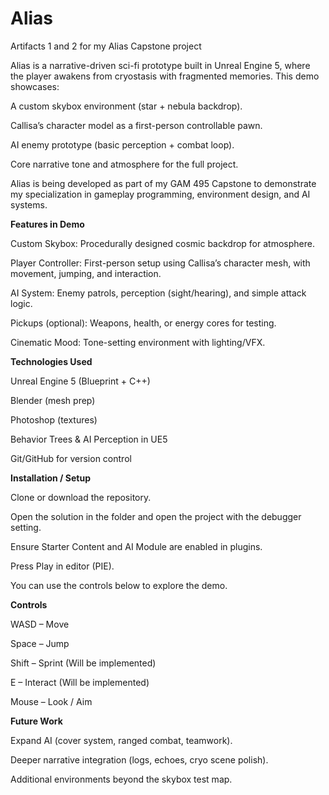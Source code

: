 # Alias
Artifacts 1 and 2 for my Alias Capstone project

Alias is a narrative-driven sci-fi prototype built in Unreal Engine 5, where the player awakens from cryostasis with fragmented memories.
This demo showcases:

A custom skybox environment (star + nebula backdrop).

Callisa’s character model as a first-person controllable pawn.

AI enemy prototype (basic perception + combat loop).

Core narrative tone and atmosphere for the full project.

Alias is being developed as part of my GAM 495 Capstone to demonstrate my specialization in gameplay programming, environment design, and AI systems.


**Features in Demo**

Custom Skybox: Procedurally designed cosmic backdrop for atmosphere.

Player Controller: First-person setup using Callisa’s character mesh, with movement, jumping, and interaction.

AI System: Enemy patrols, perception (sight/hearing), and simple attack logic.

Pickups (optional): Weapons, health, or energy cores for testing.

Cinematic Mood: Tone-setting environment with lighting/VFX.


**Technologies Used**

Unreal Engine 5 (Blueprint + C++)

Blender (mesh prep)

Photoshop (textures)

Behavior Trees & AI Perception in UE5

Git/GitHub for version control


**Installation / Setup**

Clone or download the repository.

Open the solution in the folder and open the project with the debugger setting.

Ensure Starter Content and AI Module are enabled in plugins.

Press Play in editor (PIE).

You can use the controls below to explore the demo.


**Controls**

WASD – Move

Space – Jump

Shift – Sprint (Will be implemented)

E – Interact (Will be implemented)

Mouse – Look / Aim


**Future Work**

Expand AI (cover system, ranged combat, teamwork).

Deeper narrative integration (logs, echoes, cryo scene polish).

Additional environments beyond the skybox test map.





















